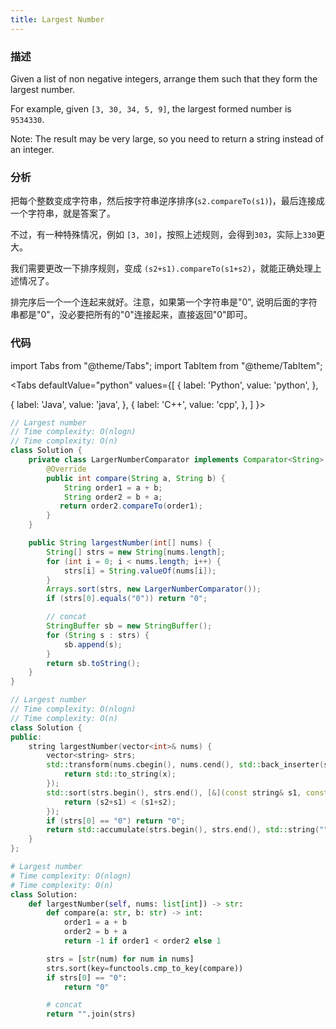 ```yaml
---
title: Largest Number
---
```


### 描述

Given a list of non negative integers, arrange them such that they form the largest number.

For example, given `[3, 30, 34, 5, 9]`, the largest formed number is `9534330`.

Note: The result may be very large, so you need to return a string instead of an integer.

### 分析

把每个整数变成字符串，然后按字符串逆序排序(`s2.compareTo(s1)`)，最后连接成一个字符串，就是答案了。

不过，有一种特殊情况，例如 `[3, 30]`，按照上述规则，会得到`303`，实际上`330`更大。

我们需要更改一下排序规则，变成 `(s2+s1).compareTo(s1+s2)`，就能正确处理上述情况了。

排完序后一个一个连起来就好。注意，如果第一个字符串是"0", 说明后面的字符串都是"0"，没必要把所有的"0"连接起来，直接返回"0"即可。

### 代码

import Tabs from "@theme/Tabs";
import TabItem from "@theme/TabItem";

<Tabs
defaultValue="python"
values={[
{ label: 'Python', value: 'python', },

{ label: 'Java', value: 'java', },
{ label: 'C++', value: 'cpp', },
]
}>
<TabItem value="java">

```java
// Largest number
// Time complexity: O(nlogn)
// Time complexity: O(n)
class Solution {
    private class LargerNumberComparator implements Comparator<String> {
        @Override
        public int compare(String a, String b) {
            String order1 = a + b;
            String order2 = b + a;
           return order2.compareTo(order1);
        }
    }

    public String largestNumber(int[] nums) {
        String[] strs = new String[nums.length];
        for (int i = 0; i < nums.length; i++) {
            strs[i] = String.valueOf(nums[i]);
        }
        Arrays.sort(strs, new LargerNumberComparator());
        if (strs[0].equals("0")) return "0";

        // concat
        StringBuffer sb = new StringBuffer();
        for (String s : strs) {
            sb.append(s);
        }
        return sb.toString();
    }
}
```

</TabItem>
<TabItem value="cpp">

```cpp
// Largest number
// Time complexity: O(nlogn)
// Time complexity: O(n)
class Solution {
public:
    string largestNumber(vector<int>& nums) {
        vector<string> strs;
        std::transform(nums.cbegin(), nums.cend(), std::back_inserter(strs), [&](int x) {
            return std::to_string(x);
        });
        std::sort(strs.begin(), strs.end(), [&](const string& s1, const string &s2) {
            return (s2+s1) < (s1+s2);
        });
        if (strs[0] == "0") return "0";
        return std::accumulate(strs.begin(), strs.end(), std::string(""));
    }
};
```

</TabItem>

<TabItem value="python">

```python
# Largest number
# Time complexity: O(nlogn)
# Time complexity: O(n)
class Solution:
    def largestNumber(self, nums: list[int]) -> str:
        def compare(a: str, b: str) -> int:
            order1 = a + b
            order2 = b + a
            return -1 if order1 < order2 else 1

        strs = [str(num) for num in nums]
        strs.sort(key=functools.cmp_to_key(compare))
        if strs[0] == "0":
            return "0"

        # concat
        return "".join(strs)
```

</TabItem>
</Tabs>